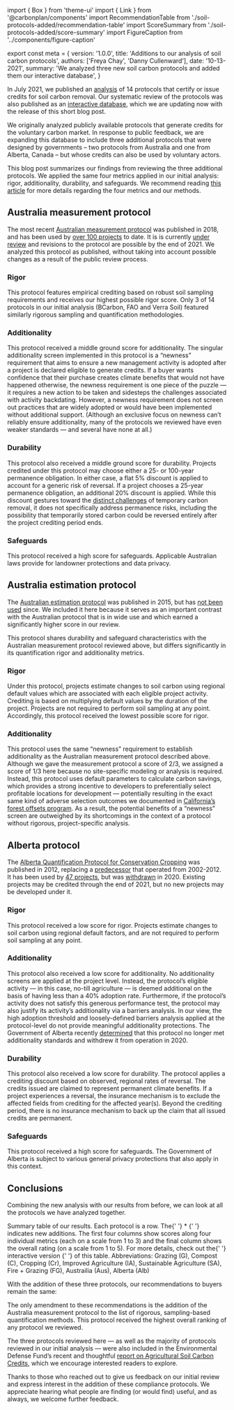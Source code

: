 import { Box } from 'theme-ui'
import { Link } from '@carbonplan/components'
import RecommendationTable from './soil-protocols-added/recommendation-table'
import ScoreSummary from './soil-protocols-added/score-summary'
import FigureCaption from '../components/figure-caption'

export const meta = {
  version: '1.0.0',
  title: 'Additions to our analysis of soil carbon protocols',
  authors: ['Freya Chay', 'Danny Cullenward'],
  date: '10-13-2021',
  summary:
    'We analyzed three new soil carbon protocols and added them our interactive database',
}

In July 2021, we published an [analysis](https://carbonplan.org/research/soil-protocols-explainer) of 14 protocols that certify or issue credits for soil carbon removal. Our systematic review of the protocols was also published as an [interactive database](https://carbonplan.org/research/soil-protocols), which we are updating now with the release of this short blog post.

We originally analyzed publicly available protocols that generate credits for the voluntary carbon market. In response to public feedback, we are expanding this database to include three additional protocols that were designed by governments – two protocols from Australia and one from Alberta, Canada – but whose credits can also be used by voluntary actors.

This blog post summarizes our findings from reviewing the three additional protocols. We applied the same four metrics applied in our initial analysis: rigor, additionality, durability, and safeguards. We recommend reading [this article](https://carbonplan.org/research/soil-protocols-explainer) for more details regarding the four metrics and our methods.

## Australia measurement protocol

The most recent [Australian measurement protocol](https://www.legislation.gov.au/Details/F2018L00089) was published in 2018, and has been used by [over 100 projects](http://www.cleanenergyregulator.gov.au/ERF/project-and-contracts-registers/project-register) to date. It is is currently [under review](http://www.cleanenergyregulator.gov.au/ERF/Pages/Method%20development%20tracker/Soil-carbon.aspx) and revisions to the protocol are possible by the end of 2021. We analyzed this protocol as published, without taking into account possible changes as a result of the public review process.

### Rigor

This protocol features empirical crediting based on robust soil sampling requirements and receives our highest possible rigor score. Only 3 of 14 protocols in our initial analysis (BCarbon, FAO and Verra Soil) featured similarly rigorous sampling and quantification methodologies.

### Additionality

This protocol received a middle ground score for additionality. The singular additionality screen implemented in this protocol is a “newness” requirement that aims to ensure a new management activity is adopted after a project is declared eligible to generate credits. If a buyer wants confidence that their purchase creates climate benefits that would not have happened otherwise, the newness requirement is one piece of the puzzle — it requires a new action to be taken and sidesteps the challenges associated with activity backdating. However, a newness requirement does not screen out practices that are widely adopted or would have been implemented without additional support. (Although an exclusive focus on newness can’t reliably ensure additionality, many of the protocols we reviewed have even weaker standards — and several have none at all.)

### Durability

This protocol also received a middle ground score for durability. Projects credited under this protocol may choose either a 25- or 100-year permanence obligation. In either case, a flat 5% discount is applied to account for a generic risk of reversal. If a project chooses a 25-year permanence obligation, an additional 20% discount is applied. While this discount gestures toward the [distinct challenges](https://carbonplan.org/research/permanence-calculator) of temporary carbon removal, it does not specifically address permanence risks, including the possibility that temporarily stored carbon could be reversed entirely after the project crediting period ends.

### Safeguards

This protocol received a high score for safeguards. Applicable Australian laws provide for landowner protections and data privacy.

## Australia estimation protocol

The [Australian estimation protocol](https://www.legislation.gov.au/Details/F2018C00126) was published in 2015, but has [not been used](http://www.cleanenergyregulator.gov.au/ERF/project-and-contracts-registers/project-register) since. We included it here because it serves as an important contrast with the Australian protocol that is in wide use and which earned a significantly higher score in our review.

This protocol shares durability and safeguard characteristics with the Australian measurement protocol reviewed above, but differs significantly in its quantification rigor and additionality metrics.

### Rigor

Under this protocol, projects estimate changes to soil carbon using regional default values which are associated with each eligible project activity. Crediting is based on multiplying default values by the duration of the project. Projects are not required to perform soil sampling at any point. Accordingly, this protocol received the lowest possible score for rigor.

### Additionality

This protocol uses the same “newness” requirement to establish additionality as the Australian measurement protocol described above. Although we gave the measurement protocol a score of 2/3, we assigned a score of 1/3 here because no site-specific modeling or analysis is required. Instead, this protocol uses default parameters to calculate carbon savings, which provides a strong incentive to developers to preferentially select profitable locations for development — potentially resulting in the exact same kind of adverse selection outcomes we documented in [California’s forest offsets program](https://carbonplan.org/research/forest-offsets-explainer). As a result, the potential benefits of a “newness” screen are outweighed by its shortcomings in the context of a protocol without rigorous, project-specific analysis.

## Alberta protocol

The [Alberta Quantification Protocol for Conservation Cropping](https://open.alberta.ca/dataset/b99725e1-5d2a-4427-baa8-14b9ec6c6a24/resource/db11dd55-ce34-4472-9b8b-cb3b30214803/download/6744004-2012-quantification-protocol-conservation-cropping-april-2012-version-1.0-2012-04-02.pdf) was published in 2012, replacing a [predecessor](https://open.alberta.ca/publications/specified-gas-emitters-regulation-quantification-protocol-for-tillage-system-management-version-1-3) that operated from 2002-2012. It has been used by [47 projects](https://alberta.csaregistries.ca/GHGR_Listing/AEOR_Listing.aspx), but was [withdrawn](https://www.alberta.ca/assets/documents/aeos-memo-withdrawal-quantification-protocol-conservation-cropping.pdf) in 2020. Existing projects may be credited through the end of 2021, but no new projects may be developed under it.

### Rigor

This protocol received a low score for rigor. Projects estimate changes to soil carbon using regional default factors, and are not required to perform soil sampling at any point.

### Additionality

This protocol also received a low score for additionality. No additionality screens are applied at the project level. Instead, the protocol’s eligible activity — in this case, no-till agriculture — is deemed additional on the basis of having less than a 40% adoption rate. Furthermore, if the protocol’s activity does not satisfy this generous performance test, the protocol may also justify its activity’s additionality via a barriers analysis. In our view, the high adoption threshold and loosely-defined barriers analysis applied at the protocol-level do not provide meaningful additionality protections. The Government of Alberta recently [determined](https://www.alberta.ca/assets/documents/aeos-memo-withdrawal-quantification-protocol-conservation-cropping.pdf) that this protocol no longer met additionality standards and withdrew it from operation in 2020.

### Durability

This protocol also received a low score for durability. The protocol applies a crediting discount based on observed, regional rates of reversal. The credits issued are claimed to represent permanent climate benefits. If a project experiences a reversal, the insurance mechanism is to exclude the affected fields from crediting for the affected year(s). Beyond the crediting period, there is no insurance mechanism to back up the claim that all issued credits are permanent.

### Safeguards

This protocol received a high score for safeguards. The Government of Alberta is subject to various general privacy protections that also apply in this context.

## Conclusions

Combining the new analysis with our results from before, we can look at all the protocols we have analyzed together.

<ScoreSummary />
<FigureCaption>
  Summary table of our results. Each protocol is a row. The{' '}
  <Box as='span' sx={{ color: 'orange' }}>
    *
  </Box>{' '}
  indicates new additions. The first four columns show scores along four
  individual metrics (each on a scale from 1 to 3) and the final column shows
  the overall rating (on a scale from 1 to 5). For more details, check out the{' '}
  <Link
    href='/research/soil-protocols'
    sx={{ color: 'secondary', '&:hover': { color: 'primary' } }}
  >
    interactive version
  </Link>{' '}
  of this table. Abbreviations: Grazing (G), Compost (C), Cropping (Cr),
  Improved Agriculture (IA), Sustainable Agriculture (SA), Fire + Grazing (FG),
  Austrailia (Aus), Alberta (Alb)
</FigureCaption>

With the addition of these three protocols, our recommendations to buyers remain the same:

<RecommendationTable />

The only amendment to these recommendations is the addition of the Australia measurement protocol to the list of rigorous, sampling-based quantification methods. This protocol received the highest overall ranking of any protocol we reviewed.

The three protocols reviewed here — as well as the majority of protocols reviewed in our initial analysis — were also included in the Environmental Defense Fund’s recent and thoughtful [report on Agricultural Soil Carbon Credits](https://www.edf.org/soilcarbon), which we encourage interested readers to explore.

Thanks to those who reached out to give us feedback on our initial review and express interest in the addition of these compliance protocols. We appreciate hearing what people are finding (or would find) useful, and as always, we welcome further feedback.
